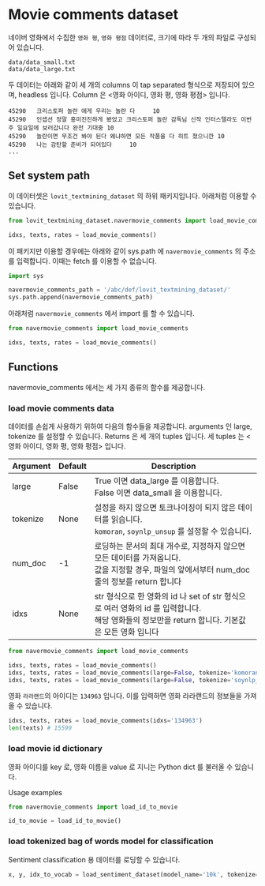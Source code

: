 # Movie comments dataset

네이버 영화에서 수집한 `영화 평`, `영화 평점` 데이터로, 크기에 따라 두 개의 파일로 구성되어 있습니다.

```
data/data_small.txt 
data/data_large.txt 
```

두 데이터는 아래와 같이 세 개의 columns 이 tap separated 형식으로 저장되어 있으며, headless 입니다. Column 은 <영화 아이디, 영화 평, 영화 평점> 입니다.

```
45290   크리스토퍼 놀란 에게 우리는 놀란 다     10
45290   인셉션 정말 흥미진진하게 봤었고 크리스토퍼 놀란 감독님 신작 인터스텔라도 이번주 일요일에 보러갑니다 완전 기대중 10
45290   놀란이면 무조건 봐야 된다 왜냐하면 모든 작품을 다 히트 쳤으니깐 10
45290   나는 감탄할 준비가 되어있다     10
...
```

## Set system path

이 데이터셋은 `lovit_textmining_dataset` 의 하위 패키지입니다. 아래처럼 이용할 수 있습니다.

```python
from lovit_textmining_dataset.navermovie_comments import load_movie_comments

idxs, texts, rates = load_movie_comments()
```

이 패키지만 이용할 경우에는 아래와 같이 sys.path 에 `navermovie_comments` 의 주소를 입력합니다. 이때는 fetch 를 이용할 수 없습니다.

```python
import sys

navermovie_comments_path = '/abc/def/lovit_textmining_dataset/'
sys.path.append(navermovie_comments_path)
```

아래처럼 `navermovie_comments` 에서 import 를 할 수 있습니다.

```python
from navermovie_comments import load_movie_comments

idxs, texts, rates = load_movie_comments()
```

## Functions

navermovie_comments 에서는 세 가지 종류의 함수를 제공합니다.

### load movie comments data

데이터를 손쉽게 사용하기 위하여 다음의 함수들을 제공합니다. arguments 인 large, tokenize 를 설정할 수 있습니다. Returns 은 세 개의 tuples 입니다. 세 tuples 는 <영화 아이디, 영화 평, 영화 평점> 입니다.

| Argument | Default | Description |
| --- | --- | --- |
| large | False | True 이면 data_large 를 이용합니다. <br>False 이면 data_small 을 이용합니다. |
| tokenize | None | 설정을 하지 않으면 토크나이징이 되지 않은 데이터를 읽습니다. <br>`komoran`, `soynlp_unsup` 를 설정할 수 있습니다. |
| num_doc | -1 | 로딩하는 문서의 최대 개수로, 지정하지 않으면 모든 데이터를 가져옵니다.<br>값을 지정할 경우, 파일의 앞에서부터 num_doc 줄의 정보를 return 합니다|
| idxs | None | str 형식으로 한 영화의 id 나 set of str 형식으로 여러 영화의 id 를 입력합니다.<br>해당 영화들의 정보만을 return 합니다. 기본값은 모든 영화 입니다|

```python
from navermovie_comments import load_movie_comments

idxs, texts, rates = load_movie_comments()
idxs, texts, rates = load_movie_comments(large=False, tokenize='komoran')
idxs, texts, rates = load_movie_comments(large=False, tokenize='soynlp_unsup')
```

영화 `라라랜드`의 아이디는 `134963` 입니다. 이를 입력하면 영화 라라랜드의 정보들을 가져올 수 있습니다.

```python
idxs, texts, rates = load_movie_comments(idxs='134963')
len(texts) # 15599
```

### load movie id dictionary

영화 아이디를 key 로, 영화 이름을 value 로 지니는 Python dict 를 불러올 수 있습니다.

Usage examples

```python
from navermovie_comments import load_id_to_movie

id_to_movie = load_id_to_movie()
```

### load tokenized bag of words model for classification

Sentiment classification 용 데이터를 로딩할 수 있습니다.

```python
x, y, idx_to_vocab = load_sentiment_dataset(model_name='10k', tokenize='komoran')
```
